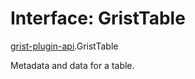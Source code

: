 # Interface: GristTable

[grist-plugin-api](../modules/grist_plugin_api.md).GristTable

Metadata and data for a table.
